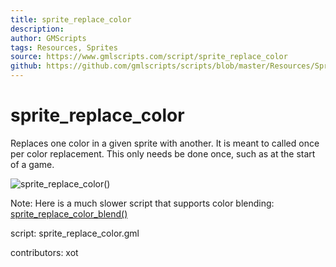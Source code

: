 ```yaml
---
title: sprite_replace_color
description: 
author: GMScripts
tags: Resources, Sprites
source: https://www.gmlscripts.com/script/sprite_replace_color
github: https://github.com/gmlscripts/scripts/blob/master/Resources/Sprites/sprite_replace_color.gml
---
```


sprite_replace_color
====================

Replaces one color in a given sprite with another. It is meant to called once 
per color replacement. This only needs be done once, such as at the start of
a game.

![sprite_replace_color()](/images/sprite_replace_color.gif "sprite_replace_color()")

Note: Here is a much slower script that supports color blending:
[sprite_replace_color_blend()](/snippets/sprite_replace_color_blend.md)

script: sprite_replace_color.gml

contributors: xot
